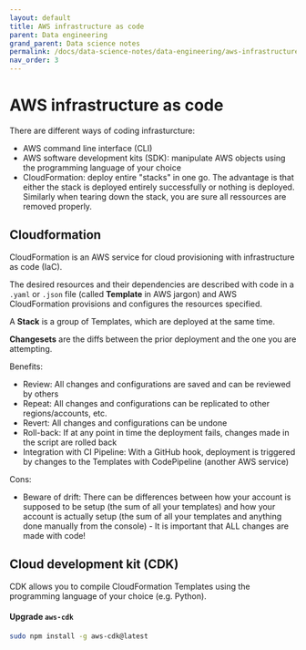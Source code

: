 ```yaml
---
layout: default
title: AWS infrastructure as code
parent: Data engineering
grand_parent: Data science notes
permalink: /docs/data-science-notes/data-engineering/aws-infrastructure-as-code/
nav_order: 3
---
```


# AWS infrastructure as code

There are different ways of coding infrasturcture:

* AWS command line interface (CLI)
* AWS software development kits (SDK): manipulate AWS objects using the programming language of your choice
* CloudFormation: deploy entire "stacks" in one go. The advantage is that either the stack is deployed entirely successfully or nothing is deployed. Similarly when tearing down the stack, you are sure all ressources are removed properly.

## Cloudformation

CloudFormation is an AWS service for cloud provisioning with infrastructure as code (IaC).

The desired resources and their dependencies are described  with code in a `.yaml` or `.json` file (called **Template** in AWS jargon) and AWS CloudFormation provisions and configures the resources specified.

A **Stack** is a group of Templates, which are deployed at the same time.

**Changesets** are the diffs between the prior deployment and the one you are attempting.

Benefits:

* Review: All changes and configurations are saved and can be reviewed by others
* Repeat: All changes and configurations can be replicated to other regions/accounts, etc.
* Revert: All changes and configurations can be undone
* Roll-back: If at any point in time the deployment fails, changes made in the script are rolled back
* Integration with CI Pipeline: With a GitHub hook, deployment is triggered by changes to the Templates with CodePipeline (another AWS service)

Cons:

* Beware of drift: There can be differences between how your account is supposed to be setup (the sum of all your templates) and how your account is actually setup (the sum of all your templates and anything done manually from the console) - It is important that ALL changes are made with code!

## Cloud development kit (CDK)

CDK allows you to compile CloudFormation Templates using the programming language of your choice (e.g. Python).

#### Upgrade `aws-cdk`

```bash
sudo npm install -g aws-cdk@latest
```
